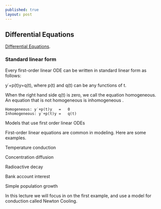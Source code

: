 ```yaml
---
published: true
layout: post
---
```

## Differential Equations

 [Differential Equations](https://classroom.udacity.com/courses/cs222/lessons/48733228/concepts/487091910923).
 
 
 
 
 
 
 
 
 
 ### Standard linear form

Every first-order linear ODE can be written in standard linear form as follows:

y˙+p(t)y=q(t),
where p(t) and q(t) can be any functions of t.

When the right hand side q(t) is zero, we call the equation homogeneous. An equation that is not homogeneous is inhomogeneous .

 	Homogeneous: y˙+p(t)y	=	0	 
 	Inhomogeneous: y˙+p(t)y	=	q(t)	 
Models that use first order linear ODEs

First-order linear equations are common in modeling. Here are some examples.

Temperature conduction

Concentration diffusion

Radioactive decay

Bank account interest

Simple population growth

In this lecture we will focus in on the first example, and use a model for conduction called Newton Cooling.
